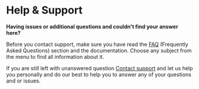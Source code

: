 # Help & Support

**Having issues or additional questions and couldn't find your answer here?**<br />

Before you contact support, make sure you have read the [FAQ](faq) (Frequently Asked Questions) section and the documentation.
Choose any subject from the menu to find all information about it.

If you are still left with unanswered question [Contact support](https://codecanyon.net/item/super-forms-drag-drop-form-builder/13979866/support) and let us help you personally and do our best to help you to answer any of your questions and or issues.
